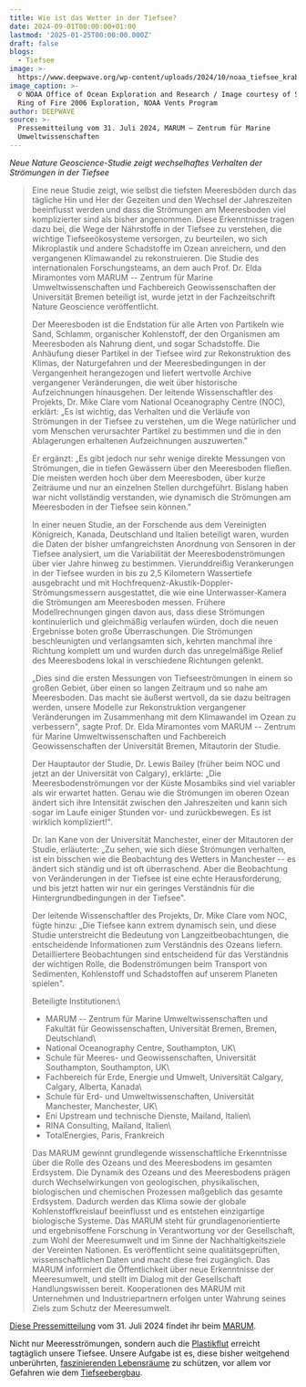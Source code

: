 ```yaml
---
title: Wie ist das Wetter in der Tiefsee?
date: 2024-09-01T00:00:00+01:00
lastmod: '2025-01-25T00:00:00.000Z'
draft: false
blogs:
  - Tiefsee
image: >-
  https://www.deepwave.org/wp-content/uploads/2024/10/noaa_tiefsee_krabben_submarine_ring_of_fire-980x735.jpg
image_caption: >-
  © NOAA Office of Ocean Exploration and Research / Image courtesy of Submarine
  Ring of Fire 2006 Exploration, NOAA Vents Program
author: DEEPWAVE
source: >-
  Pressemitteilung vom 31. Juli 2024, MARUM – Zentrum für Marine
  Umweltwissenschaften
---
```

*Neue Nature Geoscience-Studie zeigt wechselhaftes Verhalten der Strömungen in der Tiefsee*

> Eine neue Studie zeigt, wie selbst die tiefsten Meeresböden durch das tägliche Hin und Her der Gezeiten und den Wechsel der Jahreszeiten beeinflusst werden und dass die Strömungen am Meeresboden viel komplizierter sind als bisher angenommen. Diese Erkenntnisse tragen dazu bei, die Wege der Nährstoffe in der Tiefsee zu verstehen, die wichtige Tiefseeökosysteme versorgen, zu beurteilen, wo sich Mikroplastik und andere Schadstoffe im Ozean anreichern, und den vergangenen Klimawandel zu rekonstruieren. Die Studie des internationalen Forschungsteams, an dem auch Prof. Dr. Elda Miramontes vom MARUM -- Zentrum für Marine Umweltwissenschaften und Fachbereich Geowissenschaften der Universität Bremen beteiligt ist, wurde jetzt in der Fachzeitschrift Nature Geoscience veröffentlicht.
>
> Der Meeresboden ist die Endstation für alle Arten von Partikeln wie Sand, Schlamm, organischer Kohlenstoff, der den Organismen am Meeresboden als Nahrung dient, und sogar Schadstoffe. Die Anhäufung dieser Partikel in der Tiefsee wird zur Rekonstruktion des Klimas, der Naturgefahren und der Meeresbedingungen in der Vergangenheit herangezogen und liefert wertvolle Archive vergangener Veränderungen, die weit über historische Aufzeichnungen hinausgehen. Der leitende Wissenschaftler des Projekts, Dr. Mike Clare vom National Oceanography Centre (NOC), erklärt: „Es ist wichtig, das Verhalten und die Verläufe von Strömungen in der Tiefsee zu verstehen, um die Wege natürlicher und vom Menschen verursachter Partikel zu bestimmen und die in den Ablagerungen erhaltenen Aufzeichnungen auszuwerten."
>
> Er ergänzt: „Es gibt jedoch nur sehr wenige direkte Messungen von Strömungen, die in tiefen Gewässern über den Meeresboden fließen. Die meisten werden hoch über dem Meeresboden, über kurze Zeiträume und nur an einzelnen Stellen durchgeführt. Bislang haben war nicht vollständig verstanden, wie dynamisch die Strömungen am Meeresboden in der Tiefsee sein können."
>
> In einer neuen Studie, an der Forschende aus dem Vereinigten Königreich, Kanada, Deutschland und Italien beteiligt waren, wurden die Daten der bisher umfangreichsten Anordnung von Sensoren in der Tiefsee analysiert, um die Variabilität der Meeresbodenströmungen über vier Jahre hinweg zu bestimmen. Vierunddreißig Verankerungen in der Tiefsee wurden in bis zu 2,5 Kilometern Wassertiefe ausgebracht und mit Hochfrequenz-Akustik-Doppler-Strömungsmessern ausgestattet, die wie eine Unterwasser-Kamera die Strömungen am Meeresboden messen. Frühere Modellrechnungen gingen davon aus, dass diese Strömungen kontinuierlich und gleichmäßig verlaufen würden, doch die neuen Ergebnisse boten große Überraschungen. Die Strömungen beschleunigten und verlangsamten sich, kehrten manchmal ihre Richtung komplett um und wurden durch das unregelmäßige Relief des Meeresbodens lokal in verschiedene Richtungen gelenkt.
>
> „Dies sind die ersten Messungen von Tiefseeströmungen in einem so großen Gebiet, über einen so langen Zeitraum und so nahe am Meeresboden. Das macht sie äußerst wertvoll, da sie dazu beitragen werden, unsere Modelle zur Rekonstruktion vergangener Veränderungen im Zusammenhang mit dem Klimawandel im Ozean zu verbessern", sagte Prof. Dr. Elda Miramontes vom MARUM -- Zentrum für Marine Umweltwissenschaften und Fachbereich Geowissenschaften der Universität Bremen, Mitautorin der Studie.
>
> Der Hauptautor der Studie, Dr. Lewis Bailey (früher beim NOC und jetzt an der Universität von Calgary), erklärte: „Die Meeresbodenströmungen vor der Küste Mosambiks sind viel variabler als wir erwartet hatten. Genau wie die Strömungen im oberen Ozean ändert sich ihre Intensität zwischen den Jahreszeiten und kann sich sogar im Laufe einiger Stunden vor- und zurückbewegen. Es ist wirklich kompliziert!".
>
> Dr. Ian Kane von der Universität Manchester, einer der Mitautoren der Studie, erläuterte: „Zu sehen, wie sich diese Strömungen verhalten, ist ein bisschen wie die Beobachtung des Wetters in Manchester -- es ändert sich ständig und ist oft überraschend. Aber die Beobachtung von Veränderungen in der Tiefsee ist eine echte Herausforderung, und bis jetzt hatten wir nur ein geringes Verständnis für die Hintergrundbedingungen in der Tiefsee".
>
> Der leitende Wissenschaftler des Projekts, Dr. Mike Clare vom NOC, fügte hinzu: „Die Tiefsee kann extrem dynamisch sein, und diese Studie unterstreicht die Bedeutung von Langzeitbeobachtungen, die entscheidende Informationen zum Verständnis des Ozeans liefern. Detailliertere Beobachtungen sind entscheidend für das Verständnis der wichtigen Rolle, die Bodenströmungen beim Transport von Sedimenten, Kohlenstoff und Schadstoffen auf unserem Planeten spielen".
>
> Beteiligte Institutionen:\\
>
> * MARUM -- Zentrum für Marine Umweltwissenschaften und Fakultät für Geowissenschaften, Universität Bremen, Bremen, Deutschland\\
> * National Oceanography Centre, Southampton, UK\\
> * Schule für Meeres- und Geowissenschaften, Universität Southampton, Southampton, UK\\
> * Fachbereich für Erde, Energie und Umwelt, Universität Calgary, Calgary, Alberta, Kanada\\
> * Schule für Erd- und Umweltwissenschaften, Universität Manchester, Manchester, UK\\
> * Eni Upstream und technische Dienste, Mailand, Italien\\
> * RINA Consulting, Mailand, Italien\\
> * TotalEnergies, Paris, Frankreich
>
> Das MARUM gewinnt grundlegende wissenschaftliche Erkenntnisse über die Rolle des Ozeans und des Meeresbodens im gesamten Erdsystem. Die Dynamik des Ozeans und des Meeresbodens prägen durch Wechselwirkungen von geologischen, physikalischen, biologischen und chemischen Prozessen maßgeblich das gesamte Erdsystem. Dadurch werden das Klima sowie der globale Kohlenstoffkreislauf beeinflusst und es entstehen einzigartige biologische Systeme. Das MARUM steht für grundlagenorientierte und ergebnisoffene Forschung in Verantwortung vor der Gesellschaft, zum Wohl der Meeresumwelt und im Sinne der Nachhaltigkeitsziele der Vereinten Nationen. Es veröffentlicht seine qualitätsgeprüften, wissenschaftlichen Daten und macht diese frei zugänglich. Das MARUM informiert die Öffentlichkeit über neue Erkenntnisse der Meeresumwelt, und stellt im Dialog mit der Gesellschaft Handlungswissen bereit. Kooperationen des MARUM mit Unternehmen und Industriepartnern erfolgen unter Wahrung seines Ziels zum Schutz der Meeresumwelt.

[Diese Pressemitteilung](https://www.marum.de/Tiefsee-Stroemungen.html)&nbsp;vom 31. Juli 2024 findet ihr beim&nbsp;[MARUM](https://www.marum.de/index.html).

Nicht nur Meeresströmungen, sondern auch die&nbsp;[Plastikflut](https://www.deepwave.org/tiefseegraben-muellhalde-am-meeresgrund/)&nbsp;erreicht tagtäglich unsere Tiefsee. Unsere Aufgabe ist es, diese bisher weitgehend unberührten,&nbsp;[faszinierenden Lebensräume](https://www.deepwave.org/gefaehrdete-artenvielfalt-in-zukuenftigem-bergbau-hotspot/)&nbsp;zu schützen, vor allem vor Gefahren wie dem&nbsp;[Tiefseebergbau](https://www.deepwave.org/tiefseebergbau-fuer-einsteigerinnen/).